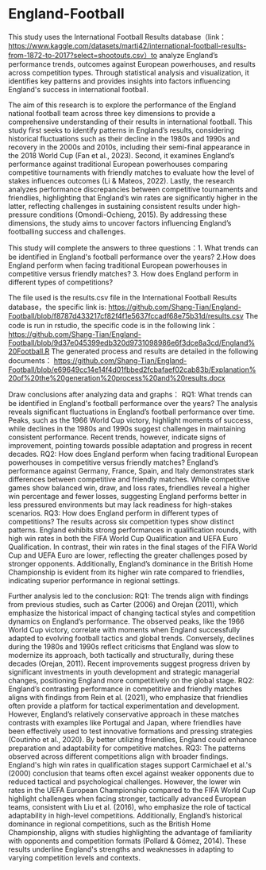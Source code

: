 # England-Football
This study uses the International Football Results database（link：https://www.kaggle.com/datasets/martj42/international-football-results-from-1872-to-2017?select=shootouts.csv）to analyze England’s performance trends, outcomes against European powerhouses, and results across competition types. Through statistical analysis and visualization, it identifies key patterns and provides insights into factors influencing England's success in international football.

The aim of this research is to explore the performance of the England national football team across three key dimensions to provide a comprehensive understanding of their results in international football. This study first seeks to identify patterns in England’s results, considering historical fluctuations such as their decline in the 1980s and 1990s and recovery in the 2000s and 2010s, including their semi-final appearance in the 2018 World Cup (Fan et al., 2023). Second, it examines England’s performance against traditional European powerhouses comparing competitive tournaments with friendly matches to evaluate how the level of stakes influences outcomes (Li & Mateos, 2022). Lastly, the research analyzes performance discrepancies between competitive tournaments and friendlies, highlighting that England’s win rates are significantly higher in the latter, reflecting challenges in sustaining consistent results under high-pressure conditions (Omondi-Ochieng, 2015). By addressing these dimensions, the study aims to uncover factors influencing England’s footballing success and challenges.

This study will complete the answers to three questions：1.	What trends can be identified in England's football performance over the years? 2.How does England perform when facing traditional European powerhouses in competitive versus friendly matches? 3.	How does England perform in different types of competitions?

The file used is the results.csv file in the International Football Results database，the specific link is: https://github.com/Shang-Tian/England-Football/blob/f8787d433217cf82f4f1e5637fccadf68e75b31d/results.csv
The code is run in rstudio, the specific code is in the following link：https://github.com/Shang-Tian/England-Football/blob/9d37e045399edb320d9731098986e6f3dce8a3cd/England%20Football.R
The generated process and results are detailed in the following documents： https://github.com/Shang-Tian/England-Football/blob/e69649cc14e14f4d01fbbed2fcbafaef02cab83b/Explanation%20of%20the%20generation%20process%20and%20results.docx

Draw conclusions after analyzing data and graphs：
RQ1: What trends can be identified in England's football performance over the years? The analysis reveals significant fluctuations in England’s football performance over time. Peaks, such as the 1966 World Cup victory, highlight moments of success, while declines in the 1980s and 1990s suggest challenges in maintaining consistent performance. Recent trends, however, indicate signs of improvement, pointing towards possible adaptation and progress in recent decades.
RQ2: How does England perform when facing traditional European powerhouses in competitive versus friendly matches? England’s performance against Germany, France, Spain, and Italy demonstrates stark differences between competitive and friendly matches. While competitive games show balanced win, draw, and loss rates, friendlies reveal a higher win percentage and fewer losses, suggesting England performs better in less pressured environments but may lack readiness for high-stakes scenarios.
RQ3: How does England perform in different types of competitions? The results across six competition types show distinct patterns. England exhibits strong performances in qualification rounds, with high win rates in both the FIFA World Cup Qualification and UEFA Euro Qualification. In contrast, their win rates in the final stages of the FIFA World Cup and UEFA Euro are lower, reflecting the greater challenges posed by stronger opponents. Additionally, England’s dominance in the British Home Championship is evident from its higher win rate compared to friendlies, indicating superior performance in regional settings.

Further analysis led to the conclusion:
RQ1: The trends align with findings from previous studies, such as Carter (2006) and Orejan (2011), which emphasize the historical impact of changing tactical styles and competition dynamics on England’s performance. The observed peaks, like the 1966 World Cup victory, correlate with moments when England successfully adapted to evolving football tactics and global trends. Conversely, declines during the 1980s and 1990s reflect criticisms that England was slow to modernize its approach, both tactically and structurally, during these decades (Orejan, 2011). Recent improvements suggest progress driven by significant investments in youth development and strategic managerial changes, positioning England more competitively on the global stage.
RQ2: England’s contrasting performance in competitive and friendly matches aligns with findings from Rein et al. (2021), who emphasize that friendlies often provide a platform for tactical experimentation and development. However, England’s relatively conservative approach in these matches contrasts with examples like Portugal and Japan, where friendlies have been effectively used to test innovative formations and pressing strategies (Coutinho et al., 2020). By better utilizing friendlies, England could enhance preparation and adaptability for competitive matches.
RQ3: The patterns observed across different competitions align with broader findings. England's high win rates in qualification stages support Carmichael et al.'s (2000) conclusion that teams often excel against weaker opponents due to reduced tactical and psychological challenges. However, the lower win rates in the UEFA European Championship compared to the FIFA World Cup highlight challenges when facing stronger, tactically advanced European teams, consistent with Liu et al. (2016), who emphasize the role of tactical adaptability in high-level competitions. Additionally, England’s historical dominance in regional competitions, such as the British Home Championship, aligns with studies highlighting the advantage of familiarity with opponents and competition formats (Pollard & Gómez, 2014). These results underline England's strengths and weaknesses in adapting to varying competition levels and contexts.
